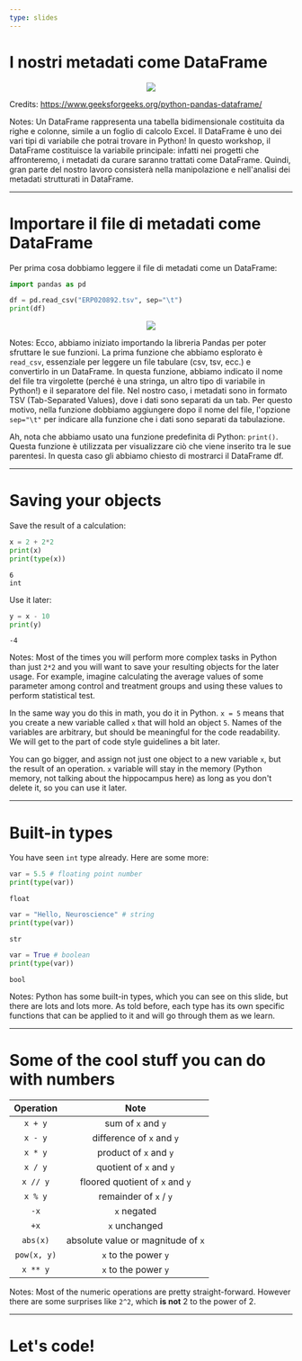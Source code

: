 ```yaml
---
type: slides
---
```


# I nostri metadati come DataFrame

<center><img src="imgs/1.1-df.png"></center>

Credits: https://www.geeksforgeeks.org/python-pandas-dataframe/

Notes: Un DataFrame rappresenta una tabella bidimensionale costituita da righe e colonne, simile a un foglio di calcolo Excel. Il DataFrame è uno dei vari tipi di variabile che potrai trovare in Python! In questo workshop, il DataFrame costituisce la variabile principale: infatti nei progetti che affronteremo, i metadati da curare saranno trattati come DataFrame. Quindi, gran parte del nostro lavoro consisterà nella manipolazione e nell'analisi dei metadati strutturati in DataFrame.

---

# Importare il file di metadati come DataFrame

Per prima cosa dobbiamo leggere il file di metadati come un DataFrame:

```python
import pandas as pd

df = pd.read_csv("ERP020892.tsv", sep="\t")
print(df)
```

<center><img src="imgs/1.1-print_df.png"></center>

Notes: Ecco, abbiamo iniziato importando la libreria Pandas per poter sfruttare le sue funzioni. La prima funzione che abbiamo esplorato è `read_csv`, essenziale per leggere un file tabulare (csv, tsv, ecc.) e convertirlo in un DataFrame. In questa funzione, abbiamo indicato il nome del file tra virgolette (perché è una stringa, un altro tipo di variabile in Python!) e il separatore del file. Nel nostro caso, i metadati sono in formato TSV (Tab-Separated Values), dove i dati sono separati da un tab. Per questo motivo, nella funzione dobbiamo aggiungere dopo il nome del file, l'opzione `sep="\t"` per indicare alla funzione che i dati sono separati da tabulazione.

Ah, nota che abbiamo usato una funzione predefinita di Python: `print()`. Questa funzione è utilizzata per visualizzare ciò che viene inserito tra le sue parentesi. In questa caso gli abbiamo chiesto di mostrarci il DataFrame df.

---

# Saving your objects

Save the result of a calculation:
```python
x = 2 + 2*2
print(x)
print(type(x))
```

```out
6
int
```

Use it later:

```python
y = x - 10
print(y)
```

```out
-4
```

Notes: Most of the times you will perform more complex tasks in Python than just `2*2` and you will want to save your resulting objects for the later usage. For example, imagine calculating the average values of some parameter among control and treatment groups and using these values to perform statistical test.

In the same way you do this in math, you do it in Python. `x = 5` means that you create a new variable called `x` that will hold an object `5`. Names of the variables are arbitrary, but should be meaningful for the code readability. We will get to the part of code style guidelines a bit later.

You can go bigger, and assign not just one object to a new variable `x`, but the result of an operation. `x` variable will stay in the memory (Python memory, not talking about the hippocampus here) as long as you don't delete it, so you can use it later.

---

# Built-in types

You have seen `int` type already. Here are some more:

```python
var = 5.5 # floating point number
print(type(var))
```

```out
float
```

```python
var = "Hello, Neuroscience" # string
print(type(var))
```

```out
str
```

```python
var = True # boolean
print(type(var))
```

```out
bool
```

Notes: Python has some built-in types, which you can see on this slide, but there are lots and lots more. As told before, each type has its own specific functions that can be applied to it and will go through them as we learn.

---

# Some of the cool stuff you can do with numbers

| Operation | Note |
|:-:|:-:|
| `x + y` | sum of `x` and `y` |
| `x - y` | difference of `x` and `y` |
| `x * y` | product of `x` and `y` |
| `x / y` | quotient of `x` and `y` |
| `x // y` | floored quotient of `x` and `y` |
| `x % y` | remainder of `x` / `y` |
| `-x` | `x` negated |
| `+x` | `x` unchanged |
| `abs(x)` | absolute value or magnitude of `x` |
| `pow(x, y)` | `x` to the power `y` |
| `x ** y` | `x` to the power `y` |

Notes: Most of the numeric operations are pretty straight-forward. However there are some surprises like `2^2`, which **is not** 2 to the power of 2.

---

# Let's code!
